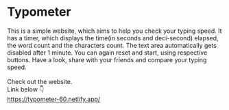 # Typometer
This is a simple website, which aims to help you check your typing speed. It has a timer, which displays the time(in seconds and deci-second) elapsed, the word count and the characters count. The text area automatically gets disabled after 1 minute. You can again reset and start, using respective buttons. Have a look, share with your friends and compare your typing speed.
<br>
<br>
Check out the website.<br>
Link below 👇<br>
https://typometer-60.netlify.app/
